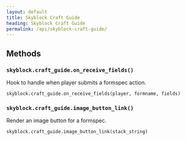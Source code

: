 ```yaml
---
layout: default
title: Skyblock Craft Guide
heading: Skyblock Craft Guide
permalink: /api/skyblock-craft-guide/
---
```



## Methods

### `skyblock.craft_guide.on_receive_fields()`

Hook to handle when player submits a formspec action.

```
skyblock.craft_guide.on_receive_fields(player, formname, fields)
```

### `skyblock.craft_guide.image_button_link()`

Render an image button for a formspec.

```
skyblock.craft_guide.image_button_link(stack_string)
```
